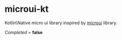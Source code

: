 # microui-kt
Kotlin\Native micro ui library inspired by [microui](https://github.com/rxi/microui) library.

*Completed* = **false**
